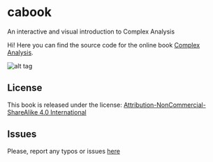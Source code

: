 # cabook
An interactive and visual introduction to Complex Analysis

Hi! Here you can find the source code for the online book [Complex Analysis](https://www.dynamicmath.xyz/cabook/). 

![alt tag](https://github.com/jcponce/cabook/tree/gh-pages/images/preview.png)

## License

This book is released under the license: [Attribution-NonCommercial-ShareAlike 4.0 International](https://creativecommons.org/licenses/by-nc-sa/4.0/)

## Issues

Please, report any typos or issues [here](https://github.com/jcponce/cabook/issues)
